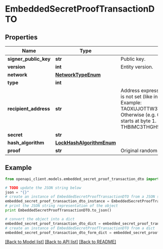 # EmbeddedSecretProofTransactionDTO


## Properties

Name | Type | Description | Notes
------------ | ------------- | ------------- | -------------
**signer_public_key** | **str** | Public key. | 
**version** | **int** | Entity version. | 
**network** | [**NetworkTypeEnum**](NetworkTypeEnum.md) |  | 
**type** | **int** |  | 
**recipient_address** | **str** | Address expressed in Base32 format. If the bit 0 of byte 0 is not set (like in 0x90), then it is a regular address. Example: TAOXUJOTTW3W5XTBQMQEX3SQNA6MCUVGXLXR3TA.  Otherwise (e.g. 0x91) it represents a namespace id which starts at byte 1. Example: THBIMC3THGH5RUYAAAAAAAAAAAAAAAAAAAAAAAA  | 
**secret** | **str** |  | 
**hash_algorithm** | [**LockHashAlgorithmEnum**](LockHashAlgorithmEnum.md) |  | 
**proof** | **str** | Original random set of bytes. | 

## Example

```python
from openapi_client.models.embedded_secret_proof_transaction_dto import EmbeddedSecretProofTransactionDTO

# TODO update the JSON string below
json = "{}"
# create an instance of EmbeddedSecretProofTransactionDTO from a JSON string
embedded_secret_proof_transaction_dto_instance = EmbeddedSecretProofTransactionDTO.from_json(json)
# print the JSON string representation of the object
print EmbeddedSecretProofTransactionDTO.to_json()

# convert the object into a dict
embedded_secret_proof_transaction_dto_dict = embedded_secret_proof_transaction_dto_instance.to_dict()
# create an instance of EmbeddedSecretProofTransactionDTO from a dict
embedded_secret_proof_transaction_dto_form_dict = embedded_secret_proof_transaction_dto.from_dict(embedded_secret_proof_transaction_dto_dict)
```
[[Back to Model list]](../README.md#documentation-for-models) [[Back to API list]](../README.md#documentation-for-api-endpoints) [[Back to README]](../README.md)


